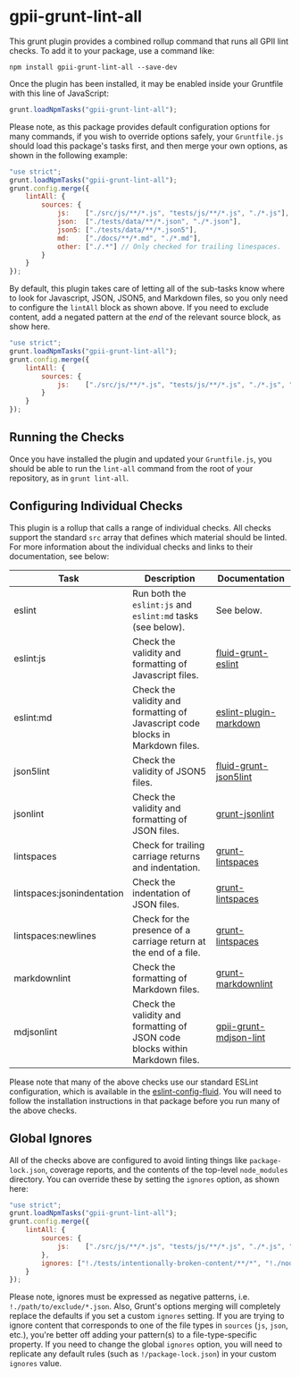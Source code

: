 # gpii-grunt-lint-all

This grunt plugin provides a combined rollup command that runs all GPII lint checks. To add it to your package, use a
command like:

```shell
npm install gpii-grunt-lint-all --save-dev
```

Once the plugin has been installed, it may be enabled inside your Gruntfile with this line of JavaScript:

```javascript
grunt.loadNpmTasks("gpii-grunt-lint-all");
```

Please note, as this package provides default configuration options for many commands, if you wish to override options
safely, your `Gruntfile.js` should load this package's tasks first, and then merge your own options, as shown in the
following example:

```javascript
"use strict";
grunt.loadNpmTasks("gpii-grunt-lint-all");
grunt.config.merge({
    lintAll: {
        sources: {
            js:    ["./src/js/**/*.js", "tests/js/**/*.js", "./*.js"],
            json:  ["./tests/data/**/*.json", "./*.json"],
            json5: ["./tests/data/**/*.json5"],
            md:    ["./docs/**/*.md", "./*.md"],
            other: ["./.*"] // Only checked for trailing linespaces.
        }
    }
});
```

By default, this plugin takes care of letting all of the sub-tasks know where to look for Javascript, JSON, JSON5, and
Markdown files, so you only need to configure the `lintAll` block as shown above.  If you need to exclude content, add a
negated pattern at the *end* of the relevant source block, as show here.

```javascript
"use strict";
grunt.loadNpmTasks("gpii-grunt-lint-all");
grunt.config.merge({
    lintAll: {
        sources: {
            js:    ["./src/js/**/*.js", "tests/js/**/*.js", "./*.js", "!./src/lib/**/*.js"]
        }
    }
});
```

## Running the Checks

Once you have installed the plugin and updated your `Gruntfile.js`, you should be able to run the `lint-all` command from
the root of your repository, as in `grunt lint-all`.

## Configuring Individual Checks

This plugin is a rollup that calls a range of individual checks.  All checks support the standard `src` array that
defines which material should be linted.  For more information about the individual checks and links to their
documentation, see below:

| Task                       | Description | Documentation |
| -------------------------- | ----------- | ------------- |
| eslint                     | Run both the `eslint:js` and `eslint:md` tasks (see below). | See below. |
| eslint:js                  | Check the validity and formatting of Javascript files. | [fluid-grunt-eslint](https://github.com/fluid-project/fluid-grunt-eslint) |
| eslint:md                  | Check the validity and formatting of Javascript code blocks in Markdown files. | [eslint-plugin-markdown](https://github.com/eslint/eslint-plugin-markdown) |
| json5lint                  | Check the validity of JSON5 files. | [fluid-grunt-json5lint](https://github.com/fluid-project/fluid-grunt-json5lint) |
| jsonlint                   | Check the validity and formatting of JSON files. | [grunt-jsonlint](https://github.com/brandonramirez/grunt-jsonlint) |
| lintspaces                 | Check for trailing carriage returns and indentation. | [grunt-lintspaces](https://github.com/schorfES/grunt-lintspaces) |
| lintspaces:jsonindentation | Check the indentation of JSON files. | [grunt-lintspaces](https://github.com/schorfES/grunt-lintspaces) |
| lintspaces:newlines        | Check for the presence of a carriage return at the end of a file. | [grunt-lintspaces](https://github.com/schorfES/grunt-lintspaces) |
| markdownlint               | Check the formatting of Markdown files. | [grunt-markdownlint](https://github.com/sagiegurari/grunt-markdownlint) |
| mdjsonlint                 | Check the validity and formatting of JSON code blocks within Markdown files. | [gpii-grunt-mdjson-lint](https://github.com/GPII/gpii-grunt-mdjson-lint) |

Please note that many of the above checks use our standard ESLint configuration, which is available in the
[eslint-config-fluid](https://github.com/fluid-project/eslint-config-fluid).  You will need to follow the installation
instructions in that package before you run many of the above checks.

## Global Ignores

All of the checks above are configured to avoid linting things like `package-lock.json`, coverage reports, and the
contents of the top-level `node_modules` directory.  You can override these by setting the `ignores` option, as shown
here:

```javascript
"use strict";
grunt.loadNpmTasks("gpii-grunt-lint-all");
grunt.config.merge({
    lintAll: {
        sources: {
            js:    ["./src/js/**/*.js", "tests/js/**/*.js", "./*.js", "!./src/lib/**/*.js"]
        },
        ignores: ["!./tests/intentionally-broken-content/**/*", "!./node_modules", "!./package-lock.json"]
    }
});
```

Please note, ignores must be expressed as negative patterns, i.e. `!./path/to/exclude/*.json`.  Also, Grunt's options
merging will completely replace the defaults if you set a custom `ignores` setting.   If you are trying to ignore
content that corresponds to one of the file types in `sources` (`js`, `json`, etc.), you're better off adding your
pattern(s) to a file-type-specific property.  If you need to change the global `ignores` option, you will need to
replicate any default rules (such as `!/package-lock.json`) in your custom `ignores` value.
